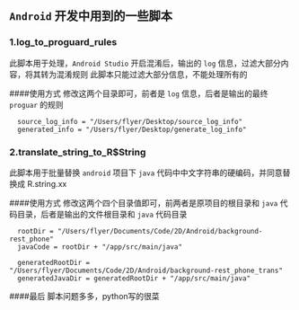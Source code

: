 ## `Android` 开发中用到的一些脚本

### 1.log_to_proguard_rules
此脚本用于处理，`Android Studio` 开启混淆后，输出的 `log` 信息，过滤大部分内容，将其转为混淆规则
此脚本只能过滤大部分信息，不能处理所有的

####使用方式
修改这两个目录即可，前者是 `log` 信息，后者是输出的最终 `proguar` 的规则
```
  source_log_info = "/Users/flyer/Desktop/source_log_info"
  generated_info = "/Users/flyer/Desktop/generate_log_info"
```

### 2.translate_string_to_R$String 
此脚本用于批量替换 `android` 项目下 `java` 代码中中文字符串的硬编码，并同意替换成 R.string.xx


####使用方式
修改这两个四个目录值即可，前两者是原项目的根目录和 `java` 代码目录，后者是输出的文件根目录和 `java` 代码目录
```
  rootDir = "/Users/flyer/Documents/Code/2D/Android/background-rest_phone"
  javaCode = rootDir + "/app/src/main/java"

  generatedRootDir = "/Users/flyer/Documents/Code/2D/Android/background-rest_phone_trans"
  generatedJavaDir = generatedRootDir + "/app/src/main/java"
```



####最后
脚本问题多多，python写的很菜

